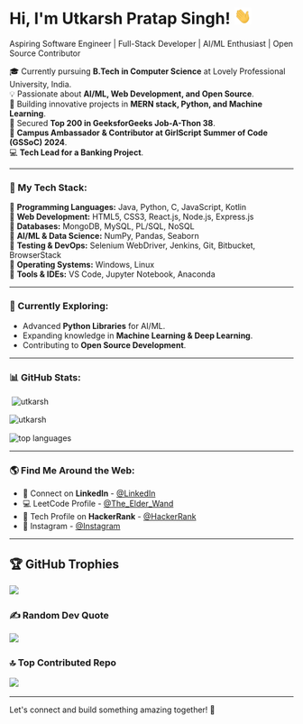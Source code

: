 <h1>Hi, I'm Utkarsh Pratap Singh! <img src="https://raw.githubusercontent.com/ABSphreak/ABSphreak/master/gifs/Hi.gif" width="30px" style="max-width:100%;"></h1>

Aspiring Software Engineer | Full-Stack Developer | AI/ML Enthusiast | Open Source Contributor

🎓 Currently pursuing **B.Tech in Computer Science** at Lovely Professional University, India.<br>
💡 Passionate about **AI/ML, Web Development, and Open Source**.<br>
🚀 Building innovative projects in **MERN stack, Python, and Machine Learning**.<br>
🎯 Secured **Top 200 in GeeksforGeeks Job-A-Thon 38**.<br>
📌 **Campus Ambassador & Contributor at GirlScript Summer of Code (GSSoC) 2024**.<br>
💻 **Tech Lead for a Banking Project**.<br>

---

### 🚀 My Tech Stack:

🔹 **Programming Languages:** Java, Python, C, JavaScript, Kotlin<br>
🔹 **Web Development:** HTML5, CSS3, React.js, Node.js, Express.js<br>
🔹 **Databases:** MongoDB, MySQL, PL/SQL, NoSQL<br>
🔹 **AI/ML & Data Science:** NumPy, Pandas, Seaborn<br>
🔹 **Testing & DevOps:** Selenium WebDriver, Jenkins, Git, Bitbucket, BrowserStack<br>
🔹 **Operating Systems:** Windows, Linux<br>
🔹 **Tools & IDEs:** VS Code, Jupyter Notebook, Anaconda

---

### 🌱 Currently Exploring:
- Advanced **Python Libraries** for AI/ML.
- Expanding knowledge in **Machine Learning & Deep Learning**.
- Contributing to **Open Source Development**.

---

### 📊 GitHub Stats:
<p>&nbsp;<img align="center" src="https://github-readme-stats.vercel.app/api?username=Thakurutkarsh07&show_icons=true&locale=en" alt="utkarsh" /></p>
<p><img align="center" src="https://github-readme-streak-stats.herokuapp.com/?user=Thakurutkarsh07&" alt="utkarsh" /></p>
<p><img align="center" src="https://github-readme-stats.vercel.app/api/top-langs/?username=Thakurutkarsh07&layout=compact" alt="top languages" /></p>

---

### 🌎 Find Me Around the Web:
- 💼 Connect on **LinkedIn** - <a href="https://www.linkedin.com/in/utkarsh-thakur07/" target="_blank">@LinkedIn</a><br>
- 💻 LeetCode Profile - <a href="https://leetcode.com/u/The_Elder_Wand/" target="_blank">@The_Elder_Wand</a><br>
- 🚀 Tech Profile on **HackerRank** - <a href="https://www.hackerrank.com/thakurutkarsh_01" target="_blank">@HackerRank</a><br>
- 📸 Instagram - <a href="https://www.instagram.com/_utkarsh_thakur___" target="_blank">@Instagram</a><br>

---

## 🏆 GitHub Trophies
![](https://github-profile-trophy.vercel.app/?username=Thakurutkarsh07&theme=onestar&no-frame=true&no-bg=false&margin-w=4)

### ✍️ Random Dev Quote
![](https://quotes-github-readme.vercel.app/api?type=horizontal&theme=tokyonight)

### 🔝 Top Contributed Repo
![](https://github-contributor-stats.vercel.app/api?username=Thakurutkarsh07&limit=5&theme=tokyonight&combine_all_yearly_contributions=true)

---
Let's connect and build something amazing together! 🚀

